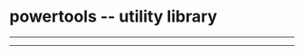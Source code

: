 # powertools -- utility library

--------------------------------------------------------------------------

 

--------------------------------------------------------------------------
